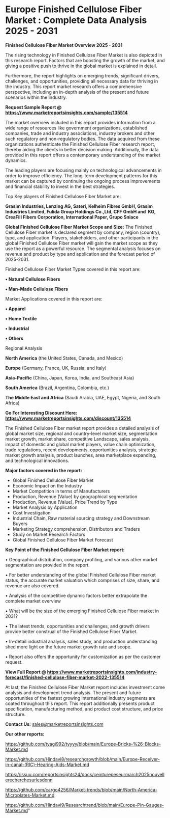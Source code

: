 # Europe Finished Cellulose Fiber Market : Complete Data Analysis 2025 - 2031

<Strong> Finished Cellulose Fiber Market Overview 2025 - 2031</strong>

The rising technology in Finished Cellulose Fiber Market is also depicted in this research report. Factors that are boosting the growth of the market, and giving a positive push to thrive in the global market is explained in detail.

Furthermore, the report highlights on emerging trends, significant drivers, challenges, and opportunities, providing all necessary data for thriving in the industry. This report market research offers a comprehensive perspective, including an in-depth analysis of the present and future scenarios within the industry.

<strong>Request Sample Report @ <a href=https://www.marketreportsinsights.com/sample/135514>https://www.marketreportsinsights.com/sample/135514</a></strong>

The market overview included in this report provides information from a wide range of resources like government organizations, established companies, trade and industry associations, industry brokers and other such regulatory and non-regulatory bodies. The data acquired from these organizations authenticate the Finished Cellulose Fiber research report, thereby aiding the clients in better decision making. Additionally, the data provided in this report offers a contemporary understanding of the market dynamics.

The leading players are focusing mainly on technological advancements in order to improve efficiency. The long-term development patterns for this market can be captured by continuing the ongoing process improvements and financial stability to invest in the best strategies.

Top Key players of Finished Cellulose Fiber Market are:

<strong>Grasim Industries, Lenzing AG, Sateri, Kelheim Fibres GmbH, Grasim Industries Limited, Fulida Group Holdings Co.,Ltd, CFF GmbH and  KG, CreaFill Fibers Corporation, International Paper, Grupo Sniace</strong>

<strong><b>Global Finished Cellulose Fiber Market Scope and Size:</b></strong>
The Finished Cellulose Fiber market is declared segment by company, region (country), type, and application. Players, stakeholders, and other participants in the global Finished Cellulose Fiber market will gain the market scope as they use the report as a powerful resource. The segmental analysis focuses on revenue and product by type and application and the forecast period of 2025-2031.

Finished Cellulose Fiber Market Types covered in this report are:

<strong>• Natural Cellulose Fibers

• Man-Made Cellulose Fibers</strong>

Market Applications covered in this report are:

<strong>• Apparel

• Home Textile

• Industrial

• Others</strong> 

Regional Analysis

<strong>North America</strong> (the United States, Canada, and Mexico)

<strong>Europe</strong> (Germany, France, UK, Russia, and Italy)

<strong>Asia-Pacific</strong> (China, Japan, Korea, India, and Southeast Asia)

<strong>South America</strong> (Brazil, Argentina, Colombia, etc.)

<strong>The Middle East and Africa</strong> (Saudi Arabia, UAE, Egypt, Nigeria, and South Africa)

<strong>Go For Interesting Discount Here: <a href=https://www.marketreportsinsights.com/discount/135514>https://www.marketreportsinsights.com/discount/135514</a></strong>

The Finished Cellulose Fiber market report provides a detailed analysis of global market size, regional and country-level market size, segmentation market growth, market share, competitive Landscape, sales analysis, impact of domestic and global market players, value chain optimization, trade regulations, recent developments, opportunities analysis, strategic market growth analysis, product launches, area marketplace expanding, and technological innovations.

<strong><b>Major factors covered in the report:</b></strong>
<ul>
  <li>Global Finished Cellulose Fiber Market </li>
  <li>Economic Impact on the Industry</li>
  <li>Market Competition in terms of Manufacturers</li>
  <li>Production, Revenue (Value) by geographical segmentation</li>
  <li>Production, Revenue (Value), Price Trend by Type</li>
  <li>Market Analysis by Application</li>
  <li>Cost Investigation</li>
  <li>Industrial Chain, Raw material sourcing strategy and Downstream Buyers</li>
  <li>Marketing Strategy comprehension, Distributors and Traders</li>
  <li>Study on Market Research Factors</li>
  <li>Global Finished Cellulose Fiber Market Forecast</li>
</ul>

<strong><b>Key Point of the Finished Cellulose Fiber Market report:</b></strong>

• Geographical distribution, company profiling, and various other market segmentation are provided in the report.

• For better understanding of the global Finished Cellulose Fiber market status, the accurate market valuation which comprises of size, share, and revenue are also covered.

• Analysis of the competitive dynamic factors better extrapolate the complete market overview

• What will be the size of the emerging Finished Cellulose Fiber market in 2031?

• The latest trends, opportunities and challenges, and growth drivers provide better construal of the Finished Cellulose Fiber Market.

• In-detail industrial analysis, sales study, and production understanding shed more light on the future market growth rate and scope.

• Report also offers the opportunity for customization as per the customer request.

<strong><b>View Full Report @ <a href=https://www.marketreportsinsights.com/industry-forecast/finished-cellulose-fiber-market-2022-135514>https://www.marketreportsinsights.com/industry-forecast/finished-cellulose-fiber-market-2022-135514</a></b></strong>


At last, the Finished Cellulose Fiber Market report includes investment come analysis and development trend analysis. The present and future opportunities of the fastest growing international industry segments are coated throughout this report. This report additionally presents product specification, manufacturing method, and product cost structure, and price structure.

<strong>Contact Us:</strong>
sales@marketreportsinsights.com

<strong>Our other reports:</strong>

<a href=https://github.com/tyagi992/tyyyy/blob/main/Europe-Bricks-%26-Blocks-Market.md>https://github.com/tyagi992/tyyyy/blob/main/Europe-Bricks-%26-Blocks-Market.md</a>

<a href=https://github.com/Hindavi8/researchgrowth/blob/main/Europe-Receiver-in-canal-(RIC)-Hearing-Aids-Market.md>https://github.com/Hindavi8/researchgrowth/blob/main/Europe-Receiver-in-canal-(RIC)-Hearing-Aids-Market.md</a>

<a href=https://issuu.com/reportsinsights24/docs/ceinturepeseurmarch2025nouvellerecherchesurlesdonn>https://issuu.com/reportsinsights24/docs/ceinturepeseurmarch2025nouvellerecherchesurlesdonn</a>

<a href=https://github.com/cargo4256/Market-trends/blob/main/North-America-Microplates-Market.md>https://github.com/cargo4256/Market-trends/blob/main/North-America-Microplates-Market.md</a>

<a href=https://github.com/Hindavi9/Researchtrend/blob/main/Europe-Pin-Gauges-Market.md>https://github.com/Hindavi9/Researchtrend/blob/main/Europe-Pin-Gauges-Market.md</a>"
